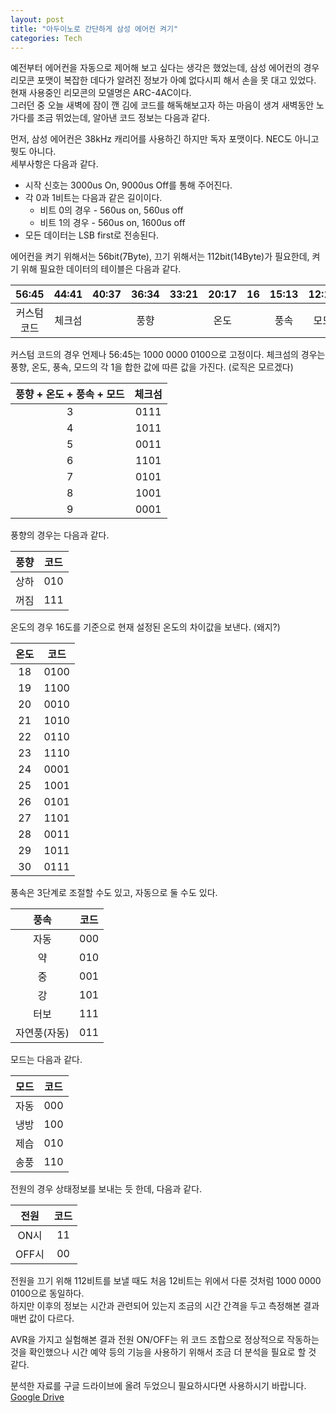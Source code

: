 ```yaml
---
layout: post
title: "아두이노로 간단하게 삼성 에어컨 켜기"
categories: Tech
---
```


예전부터 에어컨을 자동으로 제어해 보고 싶다는 생각은 했었는데, 삼성 에어컨의 경우 리모콘 포맷이 복잡한 데다가 알려진 정보가 아예 없다시피 해서 손을 못 대고 있었다.  
현재 사용중인 리모콘의 모델명은 ARC-4AC이다.  
그러던 중 오늘 새벽에 잠이 깬 김에 코드를 해독해보고자 하는 마음이 생겨 새벽동안 노가다를 조금 뛰었는데, 알아낸 코드 정보는 다음과 같다.  

먼저, 삼성 에어컨은 38kHz 캐리어를 사용하긴 하지만 독자 포맷이다. NEC도 아니고 뭣도 아니다.  
세부사항은 다음과 같다.

- 시작 신호는 3000us On, 9000us Off를 통해 주어진다.
- 각 0과 1비트는 다음과 같은 길이이다.
  - 비트 0의 경우 - 560us on, 560us off
  - 비트 1의 경우 - 560us on, 1600us off
- 모든 데이터는 LSB first로 전송된다.

에어컨을 켜기 위해서는 56bit(7Byte), 끄기 위해서는 112bit(14Byte)가 필요한데, 켜기 위해 필요한 데이터의 테이블은 다음과 같다.  

| 56:45 | 44:41 | 40:37 | 36:34 | 33:21 | 20:17 | 16 | 15:13 | 12:10 | 9:5 | 4:3 | 2:1 |
| :---: | :---: | :---: | :---: | :---: | :---: | :---: | :---: | :---: | :---: | :---: | :---: |
| 커스텀코드 | 체크섬 |  | 풍향 | | 온도 | | 풍속 | 모드 | | 전원 | |

커스텀 코드의 경우 언제나 56:45는 1000 0000 0100으로 고정이다.
체크섬의 경우는 풍향, 온도, 풍속, 모드의 각 1을 합한 값에 따른 값을 가진다. (로직은 모르겠다)

| 풍향 + 온도 + 풍속 + 모드 | 체크섬 |
| :---: | :---: |
| 3 | 0111 |
| 4 | 1011 |
| 5 | 0011 |
| 6 | 1101 |
| 7 | 0101 |
| 8 | 1001 |
| 9 | 0001 |

풍향의 경우는 다음과 같다.

| 풍향 | 코드 |
| :---: | :---: |
| 상하 | 010 |
| 꺼짐 | 111 |

온도의 경우 16도를 기준으로 현재 설정된 온도의 차이값을 보낸다. (왜지?)

| 온도 | 코드 |
| :---: | :---: |
| 18 | 0100 |
| 19 | 1100 |
| 20 | 0010 |
| 21 | 1010 |
| 22 | 0110 |
| 23 | 1110 |
| 24 | 0001 |
| 25 | 1001 |
| 26 | 0101 |
| 27 | 1101 |
| 28 | 0011 |
| 29 | 1011 |
| 30 | 0111 |

풍속은 3단계로 조절할 수도 있고, 자동으로 둘 수도 있다.

| 풍속 | 코드 |
| :---: | :---: |
| 자동 | 000 |
| 약 | 010 |
| 중 | 001 |
| 강 | 101 |
| 터보 | 111 |
| 자연풍(자동) | 011 |

모드는 다음과 같다.

| 모드 | 코드 |
| :---: | :---: |
| 자동 | 000 |
| 냉방 | 100 |
| 제습 | 010 |
| 송풍 | 110 |

전원의 경우 상태정보를 보내는 듯 한데, 다음과 같다.

| 전원 | 코드 |
| :---: | :---: |
| ON시 | 11 |
| OFF시 | 00 |

전원을 끄기 위해 112비트를 보낼 때도 처음 12비트는 위에서 다룬 것처럼 1000 0000 0100으로 동일하다.  
하지만 이후의 정보는 시간과 관련되어 있는지 조금의 시간 간격을 두고 측정해본 결과 매번 값이 다르다.  

AVR을 가지고 실험해본 결과 전원 ON/OFF는 위 코드 조합으로 정상적으로 작동하는 것을 확인했으나 시간 예약 등의 기능을 사용하기 위해서 조금 더 분석을 필요로 할 것 같다.

분석한 자료를 구글 드라이브에 올려 두었으니 필요하시다면 사용하시기 바랍니다.  
[Google Drive]("https://drive.google.com/file/d/1zBvzyFHEL74K719ICg7T4NypB0WAg3Kc/view?usp=sharing")
